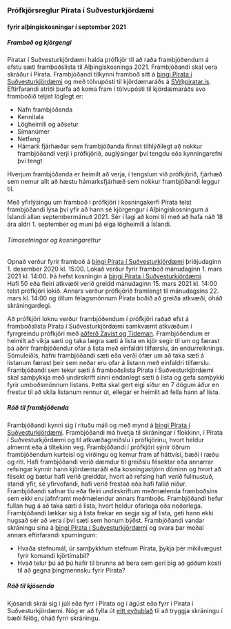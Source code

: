 ### Prófkjörsreglur Pírata í Suðvesturkjördæmi
#### fyrir alþingiskosningar í september 2021
##### Framboð og kjörgengi
Píratar í Suðvesturkjördæmi halda prófkjör til að raða frambjóðendum á efstu sæti framboðslista til Alþingiskosninga 2021.
Frambjóðandi skal vera skráður í Pírata.
Frambjóðandi tilkynni framboð sitt á [þingi Pírata í Suðvesturkjördæmi](https://x.piratar.is/polity/219/) og með tölvupósti til kjördæmaráðs á SV@piratar.is. Eftirfarandi atriði þurfa að koma fram í tölvupósti til kjördæmaráðs svo framboðið teljist löglegt er:
* Nafn frambjóðanda
* Kennitala
* Lögheimili og aðsetur
* Símanúmer
* Netfang 
* Hámark fjárhæðar sem frambjóðanda finnst tilhlýðilegt að nokkur frambjóðandi verji í prófkjörið, auglýsingar því tengdu eða kynningarefni því tengt

Hverjum frambjóðanda er heimilt að verja, í tengslum við prófkjörið, fjárhæð sem nemur allt að hæstu hámarksfjárhæð sem nokkur frambjóðandi leggur til.

Með yfirlýsingu um framboð í prófkjöri í kosningakerfi Pírata telst frambjóðandi lýsa því yfir að hann sé kjörgengur í Alþingiskosningum á Íslandi allan septembermánuð 2021. Sér í lagi að komi til með að hafa náð 18 ára aldri 1. september og muni þá eiga lögheimili á Íslandi.

###### Tímasetningar og kosningaréttur
Opnað verður fyrir framboð á [þingi Pírata í Suðvesturkjördæmi](https://x.piratar.is/polity/219/) þriðjudaginn 1. desember 2020 kl. 15:00.
Lokað verður fyrir framboð mánudaginn 1. mars 2021 kl. 14:00. Þá hefst kosningin á [þingi Pírata í Suðvesturkjördæmi](https://x.piratar.is/polity/219/).  
Hafi 50 eða fleiri atkvæði verið greidd mánudaginn 15. mars 2021 kl. 14:00 telst prófkjöri lokið. Annars verður prófkjörið framlengt til mánudagsins 22. mars kl. 14:00 og öllum félagsmönnum Pírata boðið að greiða atkvæði, óháð skráningardegi.

Að prófkjöri loknu verður frambjóðendum í prófkjöri raðað efst á framboðslista Pírata í Suðvesturkjördæmi samkvæmt atkvæðum í fyrrgreindu prófkjöri með [aðferð Zavist og Tideman](https://www.condorcet.vote/view/DOCS/CompleteIndependenceofClones.pdf). Frambjóðendum er heimilt að víkja sæti og taka lægra sæti á lista en kjör segir til um og færast þá aðrir frambjóðendur ofar á lista með einfaldri tilfærslu, án endurreiknings. Sömuleiðis, hafni frambjóðandi sæti eða verði ófær um að taka sæti á listanum færast þeir sem neðar eru ofar á listann með einfaldri tilfærslu.
Frambjóðandi sem tekur sæti á framboðslista Pírata í Suðvesturkjördæmi skal samþykkja með undirskrift sinni endanlegt sæti á lista og gefa samþykki fyrir umboðsmönnum listans. Þetta skal gert eigi síður en 7 dögum áður en frestur til að skila listanum rennur út, ellegar er heimilt að fella hann af lista.

##### Ráð til frambjóðenda
Frambjóðandi kynni sig í rituðu máli og með mynd á [þingi Pírata í Suðvesturkjördæmi](https://x.piratar.is/polity/219/).
Frambjóðandi má hvetja til skráningar í flokkinn, í Pírata í Suðvesturkjördæmi og til atkvæðagreiðslu í prófkjörinu, hvort heldur almennt eða á tiltekinn veg.
Frambjóðandi í prófkjöri sýnir öðrum frambjóðendum kurteisi og virðingu og kemur fram af háttvísi, bæði í ræðu og riti.
Hafi frambjóðandi verið dæmdur til greiðslu fésektar eða annarrar refsingar kynnir hann kjördæmaráði eða kosningastjórn dóminn og hvort að fésekt og bætur hafi verið greiddar, hvort að refsing hafi verið fullnustuð, standi yfir, sé yfirvofandi, hafi verið frestað eða hafi fallið niður.
Frambjóðandi safnar tíu eða fleiri undirskriftum meðmælenda framboðsins sem ekki eru jafnframt meðmælendur annars framboðs. 
Frambjóðandi hefur fullan hug á að taka sæti á lista, hvort heldur ofarlega eða neðarlega. Frambjóðandi lækkar sig á lista frekar en segja sig af lista, geti hann ekki hugsað sér að vera í því sæti sem honum býðst.
Frambjóðandi vandar skráningu sína á [þingi Pírata í Suðvesturkjördæmi](https://x.piratar.is/polity/219/) og svara þar meðal annars eftirfarandi spurningum:
* Hvaða stefnumál, úr samþykktum stefnum Pírata, þykja þér mikilvægust fyrir komandi kjörtímabil?
* Hvað telur þú að þú hafir til brunns að bera sem geri þig að góðum kosti til að gegna þingmennsku fyrir Pírata?

##### Ráð til kjósenda
Kjósandi skrái sig í júlí eða fyrr í Pírata og í ágúst eða fyrr í Pírata í Suðvesturkjördæmi.
Nóg er að fylla út [eitt eyðublað](https://piratar.is/taka-thatt/hvernig-tek-eg-thatt/skraning-i-flokkinn/) til að tryggja skráningu í bæði félög, óháð fyrri skráningu.

